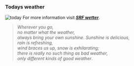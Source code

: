### Todays weather 

![today](https://www.srf.ch/var/storage/assets/webpack/images/so_grhe_shra.89de9ef1.png)
For more information visit [**_SRF wetter_**](https://www.srf.ch/meteo/wetter/Zürich/47.3797,8.5342?geolocationNameId=4cdc93de6ddc36141f7493213eeedaee). 

> _Wherever you go,   
>no matter what the weather,   
>always bring your own sunshine. 
>Sunshine is delicious,   
>rain is refreshing,   
>wind braces us up, 
>snow is exhilarating;  
>there is really no such thing as bad weather,   
>only different kinds of good weather_.  

